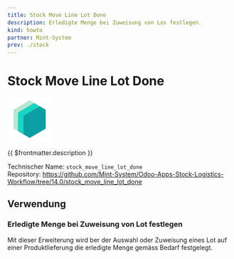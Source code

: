 ```yaml
---
title: Stock Move Line Lot Done
description: Erledigte Menge bei Zuweisung von Los festlegen.
kind: howto
partner: Mint-System
prev: ./stock
---
```

# Stock Move Line Lot Done
![icon_oms_box](attachments/icons_odoo_mint_system.png)

{{ $frontmatter.description }}

Technischer Name: `stock_move_line_lot_done`\
Repository: <https://github.com/Mint-System/Odoo-Apps-Stock-Logistics-Workflow/tree/14.0/stock_move_line_lot_done>

## Verwendung

### Erledigte Menge bei Zuweisung von Lot festlegen

Mit dieser Erweiterung wird ber der Auswahl oder Zuweisung eines Lot auf einer Produktlieferung die erledigte Menge gemäss Bedarf festgelegt.
